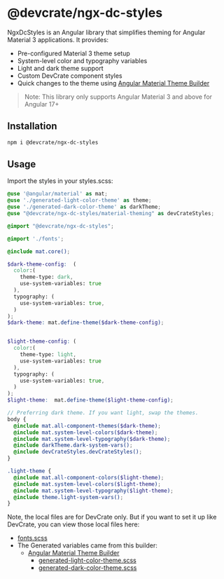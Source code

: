 # @devcrate/ngx-dc-styles

NgxDcStyles is an Angular library that simplifies theming for Angular Material 3 applications. It provides:

- Pre-configured Material 3 theme setup
- System-level color and typography variables
- Light and dark theme support
- Custom DevCrate component styles
- Quick changes to the theme using [Angular Material Theme Builder](https://angular-material.dev/articles/angular-material-theme-builder)

> Note: This library only supports Angular Material 3 and above for Angular 17+

## Installation

```bash
npm i @devcrate/ngx-dc-styles
```

## Usage

Import the styles in your styles.scss:
```scss
@use '@angular/material' as mat;
@use './generated-light-color-theme' as theme;
@use './generated-dark-color-theme' as darkTheme;
@use "@devcrate/ngx-dc-styles/material-theming" as devCrateStyles;

@import "@devcrate/ngx-dc-styles";

@import './fonts';

@include mat.core();

$dark-theme-config:  (
  color:(
    theme-type: dark,
    use-system-variables: true
  ),
  typography: (
    use-system-variables: true,
  )
);
$dark-theme: mat.define-theme($dark-theme-config);


$light-theme-config: (
  color:(
    theme-type: light,
    use-system-variables: true
  ),
  typography: (
    use-system-variables: true,
  )
);
$light-theme:  mat.define-theme($light-theme-config);

// Preferring dark theme. If you want light, swap the themes.
body {
  @include mat.all-component-themes($dark-theme);
  @include mat.system-level-colors($dark-theme);
  @include mat.system-level-typography($dark-theme);
  @include darkTheme.dark-system-vars();
  @include devCrateStyles.devCrateStyles();
}

.light-theme {
  @include mat.all-component-colors($light-theme);
  @include mat.system-level-colors($light-theme);
  @include mat.system-level-typography($light-theme);
  @include theme.light-system-vars();
}
```

Note, the local files are for DevCrate only.
But if you want to set it up like DevCrate, you can view those local files here:

- [fonts.scss](../../../src/_fonts.scss)
- The Generated variables came from this builder:
  - [Angular Material Theme Builder](https://angular-material.dev/articles/angular-material-theme-builder)
    - [generated-light-color-theme.scss](../../../src/generated-light-color-theme.scss)
    - [generated-dark-color-theme.scss](../../../src/generated-dark-color-theme.scss)
